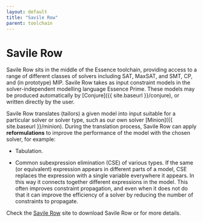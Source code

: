 ```yaml
---
layout: default
title: "Savile Row"
parent: toolchain
---
```

# Savile Row

Savile Row sits in the middle of the Essence toolchain, providing access to a range of different classes of solvers including SAT, MaxSAT, and SMT, CP, and (in prototype) MIP. Savile Row takes as input constraint models in the solver-independent modelling language Essence Prime. These models may be produced automatically by [Conjure]({{ site.baseurl }}/conjure), or written directly by the user. 

Savile Row translates (tailors) a given model into input suitable for a particular solver or solver type, such as our own solver [Minion]({{ site.baseurl }}/minion). During the translation process, Savile Row can apply __reformulations__ to improve the performance of the model with the chosen solver, for example:

* Tabulation. 

* Common subexpression elimination (CSE) of various types. If the same (or equivalent) expression appears in different parts of a model, CSE replaces the expression with a single variable everywhere it appears. In this way it connects together different expressions in the model. This often improves constraint propagation, and even when it does not do that it can improve the efficiency of a solver by reducing the number of constraints to propagate.

Check the [Savile Row](https://savilerow.cs.st-andrews.ac.uk/) site to download Savile Row or for more details. 



